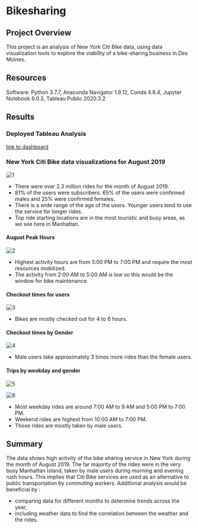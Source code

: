 # Bikesharing

## Project Overview
This project is an analysis of New York Citi Bike data, using data visualization tools to explore the viability of a bike-sharing business in Des Moines.

## Resources
Software: Python 3.7.7, Anaconda Navigator 1.9.12, Conda 4.8.4, Jupyter Notebook 6.0.3, Tableau Public 2020.3.2

## Results
### Deployed Tableau Analysis
[link to dashboard](https://public.tableau.com/profile/yashitha.bhuvanagiri#!/vizhome/NYCCitiBikeAnalysis_16172338162480/Story1)

### New York Citi Bike data visualizations for August 2019

![1](https://user-images.githubusercontent.com/64053195/113224619-d5b3b100-9259-11eb-9ec4-5c5a04afba24.png)

- There were over 2.3 million rides for the month of August 2019.
- 81% of the users were subscribers. 65% of the users were confirmed males and 25% were confirmed females.
- There is a wide range of the age of the users. Younger users tend to use the service for longer rides.
- Top ride starting locations are in the most touristic and busy areas, as we see here in Manhattan.

#### August Peak Hours 
![2](https://user-images.githubusercontent.com/64053195/113224717-0267c880-925a-11eb-8c82-3f6317f81780.png)

- Highest activity hours are from 5:00 PM to 7:00 PM and require the most resources mobilized.
- The activity from 2:00 AM to 5:00 AM is low so this would be the window for bike maintenance.

#### Checkout times for users 
![3](https://user-images.githubusercontent.com/64053195/113224831-4529a080-925a-11eb-8b82-4ef8cceed856.png)

- Bikes are mostly checked out for 4 to 6 hours.

#### Checkout times by Gender
![4](https://user-images.githubusercontent.com/64053195/113224898-6c806d80-925a-11eb-8140-fb62d147d17f.png)

- Male users take approximately 3 times more rides than the female users.

#### Trips by weekday and gender 
![5](https://user-images.githubusercontent.com/64053195/113224967-8de15980-925a-11eb-9d02-6406258dde09.png)

![6](https://user-images.githubusercontent.com/64053195/113224973-92a60d80-925a-11eb-82d6-017b552c4e1c.png)

- Most weekday rides are around 7:00 AM to 9 AM and 5:00 PM to 7:00 PM.
- Weekend rides are highest from 10:00 AM to 7:00 PM.
- Those rides are mostly taken by male users.

## Summary 

The data shows high activity of the bike sharing service in New York during the month of August 2019.
The far majority of the rides were in the very busy Manhattan Island, taken by male users during morning and evening rush hours. This implies that Citi Bike services are used as an alternative to public transportation by commuting workers.
Additional analysis would be beneficial by :

- comparing data for different months to determine trends across the year,
- including weather data to find the correlation between the weather and the rides.
